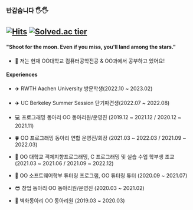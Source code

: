   
### 반갑습니다 🖐🖐
<!--### Hi there I'm Dahyeon🖐🖐 -->
[![Hits](https://hits.seeyoufarm.com/api/count/incr/badge.svg?url=https%3A%2F%2Fgithub.com%2Fekgus9701&count_bg=%23E71B8E&title_bg=%23555555&icon=&icon_color=%23E7E7E7&title=hits&edge_flat=false)](https://hits.seeyoufarm.com) [![Solved.ac tier](http://mazassumnida.wtf/api/mini/generate_badge?boj=ekgus9701)](https://solved.ac/ekgus9701)
---
#### "Shoot for the moon. Even if you miss, you'll land among the stars."

- 🏰 저는 현재 OO대학교 컴퓨터공학전공 & OO과에서 공부하고 있어요! 

<!--- 📫 How to reach me: ekgus9701@gmail.com-->




#### Experiences

<!---- 💻 스마트 인터랙션 트랙 수료-->

- ✈️ RWTH Aachen University 방문학생(2022.10 ~ 2023.02)

- ✈️ UC Berkeley Summer Session 단기파견생(2022.07 ~ 2022.08)

- 💻 프로그래밍 동아리 OO 동아리원/운영진 (2019.12 ~ 2021.12 / 2020.12 ~ 2021.11)

- 🍀 OO 프로그래밍 동아리 연합 운영진/회장 (2021.03 ~ 2022.03 / 2021.09 ~ 2022.03)

- 📗 OO 대학교 객체지향프로그래밍, C 프로그래밍 및 실습 수업 학부생 조교 (2021.03 ~ 2021.06 / 2021.09 ~ 2022.12)

- 📗 OO 소프트웨어학부 튜터링 프로그램, OO 튜터링 튜터 (2020.09 ~ 2021.07)

- 😎 창업 동아리 OO 동아리원/운영진 (2020.03 ~ 2021.02)

- 🎨 벽화동아리 OO 동아리원 (2019.03 ~ 2020.03)


<!---[![Anurag's github stats](https://github-readme-stats.vercel.app/api?username=ekgus9701&theme=radical)](https://github.com/ekgus9701/github-readme-stats)-->

<!--
**ekgus9701/ekgus9701** is a ✨ _special_ ✨ repository because its `README.md` (this file) appears on your GitHub profile.
#### Interests

- 🌱 I’m currently learning `Algorithms`, ``.

- 📺 I'm into watching Netflix thesedays.

Here are some ideas to get you started:
- 📺 I'm into ... thesedays.
-🔭 I’m currently working on 
-🌱 I’m currently learning 
- 👯 I’m looking to collaborate on ...
- 🤔 I’m looking for help with ...
- 💬 Ask me about ...
- 📫 How to reach me: ...
- 😄 Pronouns: ...
- ⚡ Fun fact: ...
-->
